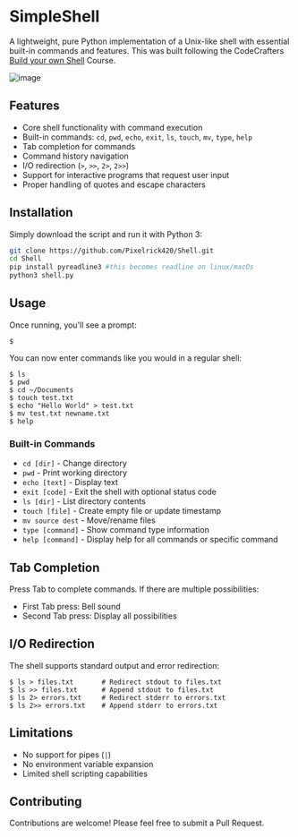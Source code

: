 # SimpleShell

A lightweight, pure Python implementation of a Unix-like shell with essential built-in commands and features.
This was built following the CodeCrafters [Build your own Shell](https://app.codecrafters.io/courses/shell/overview) Course.

![image](https://github.com/user-attachments/assets/6b2eabbb-2940-4a4a-97dd-ebc772765835)

## Features

- Core shell functionality with command execution
- Built-in commands: `cd`, `pwd`, `echo`, `exit`, `ls`, `touch`, `mv`, `type`, `help`
- Tab completion for commands
- Command history navigation
- I/O redirection (`>`, `>>`, `2>`, `2>>`)
- Support for interactive programs that request user input
- Proper handling of quotes and escape characters

## Installation

Simply download the script and run it with Python 3:

```bash
git clone https://github.com/Pixelrick420/Shell.git
cd Shell
pip install pyreadline3 #this becomes readline on linux/macOs
python3 shell.py
```

## Usage

Once running, you'll see a prompt:

```
$
```

You can now enter commands like you would in a regular shell:

```
$ ls
$ pwd
$ cd ~/Documents
$ touch test.txt
$ echo "Hello World" > test.txt
$ mv test.txt newname.txt
$ help
```

### Built-in Commands

- `cd [dir]` - Change directory
- `pwd` - Print working directory
- `echo [text]` - Display text
- `exit [code]` - Exit the shell with optional status code
- `ls [dir]` - List directory contents
- `touch [file]` - Create empty file or update timestamp
- `mv source dest` - Move/rename files
- `type [command]` - Show command type information
- `help [command]` - Display help for all commands or specific command

## Tab Completion

Press Tab to complete commands. If there are multiple possibilities:
- First Tab press: Bell sound
- Second Tab press: Display all possibilities

## I/O Redirection

The shell supports standard output and error redirection:

```
$ ls > files.txt       # Redirect stdout to files.txt
$ ls >> files.txt      # Append stdout to files.txt
$ ls 2> errors.txt     # Redirect stderr to errors.txt
$ ls 2>> errors.txt    # Append stderr to errors.txt
```

## Limitations

- No support for pipes (`|`)
- No environment variable expansion
- Limited shell scripting capabilities

## Contributing

Contributions are welcome! Please feel free to submit a Pull Request.
